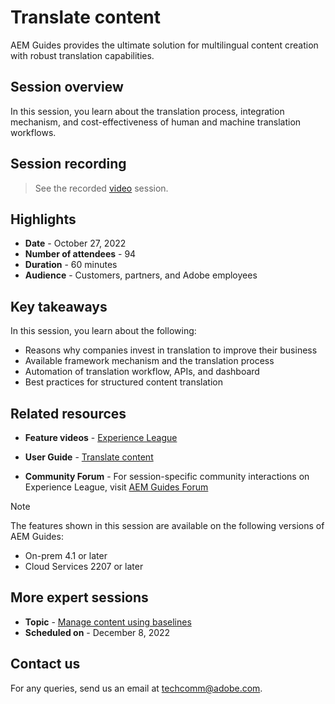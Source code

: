 # Translate content

AEM Guides provides the ultimate solution for multilingual content creation with robust translation capabilities.

## Session overview

 In this session, you learn about the translation process, integration mechanism, and cost-effectiveness of human and machine translation workflows.

## Session recording

>See the recorded [video](https://video.tv.adobe.com/v/3414140/translation-aem-guides?quality=12&learn=on) session.

## Highlights

 - **Date** - October 27, 2022 
 - **Number of attendees** - 94
 - **Duration** - 60 minutes
 - **Audience** - Customers, partners, and Adobe employees
 
## Key takeaways

In this session, you learn about the following:
 - Reasons why companies invest in translation to improve their business
 - Available framework mechanism and the translation process
 - Automation of translation workflow, APIs, and dashboard
 - Best practices for structured content translation
 
## Related resources 

 - **Feature videos** -  [Experience League](https://experienceleague.adobe.com/docs/experience-manager-guides-learn/videos/advanced-user-guide/overview.html?lang=en)
 
 - **User Guide** - [Translate content](https://help.adobe.com/en_US/xml-documentation-for-adobe-experience-manager/index.html#t=DXML-master-map%2Ftranslation.html)
 
 - **Community Forum** - For session-specific community interactions on Experience League, visit [AEM Guides Forum](https://experienceleaguecommunities.adobe.com/t5/experience-manager-guides/bd-p/xml-documentation-discussions)
 
>[!NOTE]
>
> The features shown in this session are available on the following versions of AEM Guides:
> - On-prem 4.1 or later 
> - Cloud Services 2207 or later

## More expert sessions 

 - **Topic** - [Manage content using baselines](baselines-dec22.md) 
 - **Scheduled on** - December 8, 2022
  
## Contact us

For any queries, send us an email at techcomm@adobe.com.